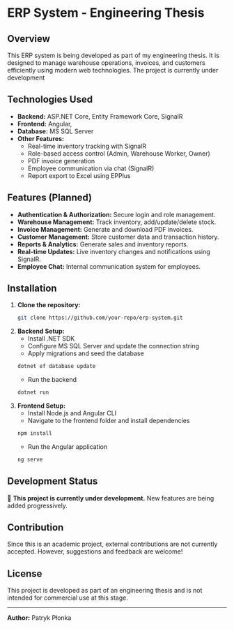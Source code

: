 # ERP System - Engineering Thesis

## Overview
This ERP system is being developed as part of my engineering thesis. It is designed to manage warehouse operations, invoices, and customers efficiently using modern web technologies. The project is currently under development

## Technologies Used
- **Backend:** ASP.NET Core, Entity Framework Core, SignalR
- **Frontend:** Angular, 
- **Database:** MS SQL Server
- **Other Features:**
  - Real-time inventory tracking with SignalR
  - Role-based access control (Admin, Warehouse Worker, Owner)
  - PDF invoice generation
  - Employee communication via chat (SignalR)
  - Report export to Excel using EPPlus

## Features (Planned)
- **Authentication & Authorization:** Secure login and role management.
- **Warehouse Management:** Track inventory, add/update/delete stock.
- **Invoice Management:** Generate and download PDF invoices.
- **Customer Management:** Store customer data and transaction history.
- **Reports & Analytics:** Generate sales and inventory reports.
- **Real-time Updates:** Live inventory changes and notifications using SignalR.
- **Employee Chat:** Internal communication system for employees.

## Installation
1. **Clone the repository:**
   ```sh
   git clone https://github.com/your-repo/erp-system.git
   ```
2. **Backend Setup:**
   - Install .NET SDK
   - Configure MS SQL Server and update the connection string
   - Apply migrations and seed the database
   ```sh
   dotnet ef database update
   ```
   - Run the backend
   ```sh
   dotnet run
   ```
3. **Frontend Setup:**
   - Install Node.js and Angular CLI
   - Navigate to the frontend folder and install dependencies
   ```sh
   npm install
   ```
   - Run the Angular application
   ```sh
   ng serve
   ```

## Development Status
🚧 **This project is currently under development.** New features are being added progressively.

## Contribution
Since this is an academic project, external contributions are not currently accepted. However, suggestions and feedback are welcome!

## License
This project is developed as part of an engineering thesis and is not intended for commercial use at this stage.

---
**Author:** Patryk Płonka


